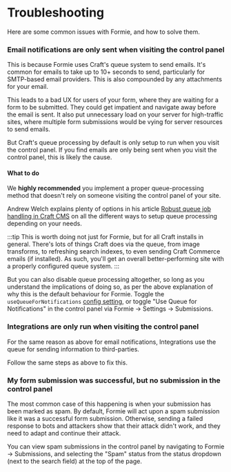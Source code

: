 # Troubleshooting
Here are some common issues with Formie, and how to solve them.

### Email notifications are only sent when visiting the control panel
This is because Formie uses Craft's queue system to send emails. It's common for emails to take up to 10+ seconds to send, particularly for SMTP-based email providers. This is also compounded by any attachments for your email. 

This leads to a bad UX for users of your form, where they are waiting for a form to be submitted. They could get impatient and navigate away before the email is sent. It also put unnecessary load on your server for high-traffic sites, where multiple form submissions would be vying for server resources to send emails. 

But Craft's queue processing by default is only setup to run when you visit the control panel. If you find emails are only being sent when you visit the control panel, this is likely the cause.

#### What to do
We **highly recommended** you implement a proper queue-processing method that doesn't rely on someone visiting the control panel of your site.

Andrew Welch explains plenty of options in his article [Robust queue job handling in Craft CMS](https://nystudio107.com/blog/robust-queue-job-handling-in-craft-cms) on all the different ways to setup queue processing depending on your needs.

:::tip
This is worth doing not just for Formie, but for all Craft installs in general. There's lots of things Craft does via the queue, from image transforms, to refreshing search indexes, to even sending Craft Commerce emails (if installed). As such, you'll get an overall better-performing site with a properly configured queue system.
:::

But you can also disable queue processing altogether, so long as you understand the implications of doing so, as per the above explanation of why this is the default behaviour for Formie. Toggle the `useQueueForNotifications` [config setting](docs:get-started/configuration), or toggle "Use Queue for Notifications" in the control panel via Formie → Settings → Submissions.

### Integrations are only run when visiting the control panel
For the same reason as above for email notifications, Integrations use the queue for sending information to third-parties.

Follow the same steps as above to fix this.

### My form submission was successful, but no submission in the control panel
The most common case of this happening is when your submission has been marked as spam. By default, Formie will act upon a spam submission like it was a successful form submission. Otherwise, sending a failed response to bots and attackers show that their attack didn't work, and they need to adapt and continue their attack.

You can view spam submissions in the control panel by navigating to Formie → Submissions, and selecting the "Spam" status from the status dropdown (next to the search field) at the top of the page.
